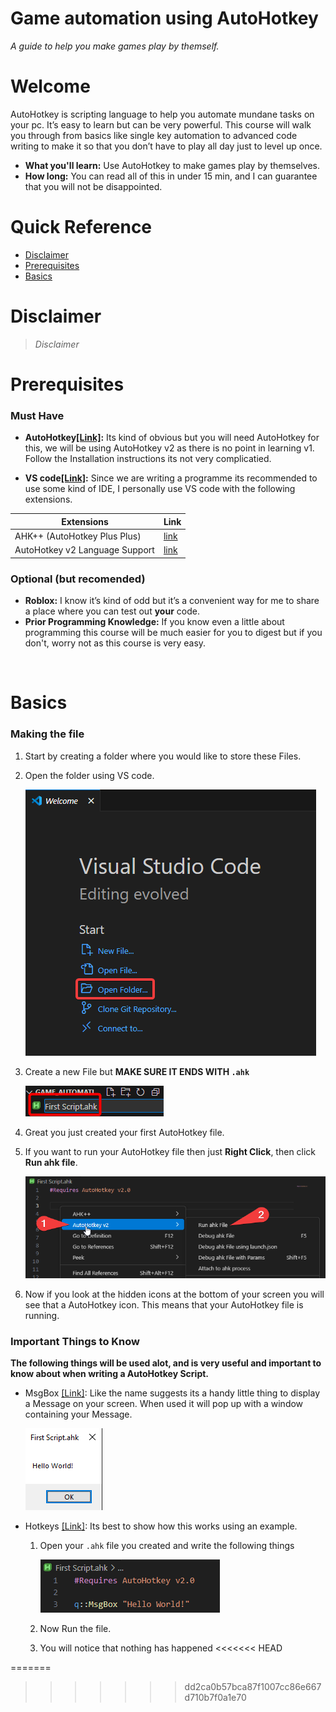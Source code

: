 # Game automation using AutoHotkey
*A guide to help you make games play by themself.*

# Welcome
AutoHotkey is scripting language to help you automate mundane tasks on your pc. It’s easy to learn but can be very powerful. This course will walk you through from basics like single key automation to advanced code writing to make it so that you don’t have to play all day just to level up once.

* **What you'll learn:** Use AutoHotkey to make games play by themselves.
* **How long:** You can read all of this in under 15 min, and I can guarantee that you will not be disappointed.
 
# Quick Reference
* [Disclaimer](#Disclaimer) 
* [Prerequisites](#Prerequisites) 
* [Basics](#Basics) 

# Disclaimer
> _Disclaimer_

# Prerequisites
### **Must Have**
* **AutoHotkey[[Link]](https://www.autohotkey.com/v2/):** Its kind of obvious but you will need AutoHotkey for this, we will be using AutoHotkey v2 as there is no point in learning v1. Follow the Installation instructions its not very complicatied. 

* **VS code[[Link]](https://code.visualstudio.com/download):** Since we are writing a programme its recommended to use some kind of IDE, I personally use VS code with the following extensions.

| Extensions    | Link   |
| ----------    | ----   |
| AHK++ (AutoHotkey Plus Plus)    | [link](https://marketplace.visualstudio.com/items?itemName=mark-wiemer.vscode-autohotkey-plus-plus)   |
| AutoHotkey v2 Language Support    | [link](https://marketplace.visualstudio.com/items?itemName=thqby.vscode-autohotkey2-lsp)   |

### **Optional (but recomended)**

* **Roblox:** I know it’s kind of odd but it’s a convenient way for me to share a place where you can test out **your** code.
* **Prior Programming Knowledge:** If you know even a little about programming this course will be much easier for you to digest but if you don't, worry not as this course is very easy.  

&nbsp;

# Basics
### Making the file
1. Start by creating a folder where you would like to store these Files.<br>
2. Open the folder using VS code.

   ![Logo](Images/Open_Folder_VScode.png)

3. Create a new File but **MAKE SURE IT ENDS WITH ``.ahk ``**

    ![Logo](Images/MakeFile.png)

4. Great you just created your first AutoHotkey file.

5. If you want to run your AutoHotkey file then just **Right Click**, then click **Run ahk file**.  

      ![Logo](Images/RunFile.png)

6. Now if you look at the hidden icons at the bottom of your screen you will see that a AutoHotkey icon. This means that your AutoHotkey file is running.
 ### Important Things to Know

**The following things will be used alot, and is very useful and important to know about when writing a AutoHotkey Script.**

* MsgBox [[Link]](https://www.autohotkey.com/docs/v2/lib/MsgBox.htm):
Like the name suggests its a handy little thing to display a Message on your screen. When used it will pop up with a window containing your Message.

    ![Logo](Images/MsgBox_example.png)

* Hotkeys [[Link]](https://www.autohotkey.com/docs/v2/Hotkeys.htm):
Its best to show how this works using an example.

    1. Open your `.ahk` file you created and write the following things
        
        ![Logo](Images/Hello_World.png)
        
    2. Now Run the file.
    3. You will notice that nothing has happened
<<<<<<< HEAD

=======
>>>>>>> dd2ca0b57bca87f1007cc86e667d710b7f0a1e70
